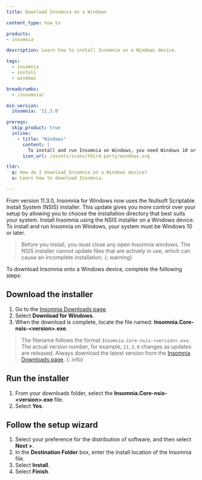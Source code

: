 ```yaml
---
title: Download Insomnia on a Windows

content_type: how_to

products:
- insomnia

description: Learn how to install Insomnia on a Windows device.

tags:
  - insomnia
  - install
  - windows

breadcrumbs:
  - /insomnia/

min_version:
  insomnia: '11.3.0'

prereqs:
  skip_product: true
  inline:
    - title: "Windows"
      content: |
        To install and run Insomnia on Windows, you need Windows 10 or later.
      icon_url: /assets/icons/third-party/windows.svg

tldr:
  q: How do I download Insomnia on a Windows device?
  a: Learn how to download Insomnia.

---
```


From version 11.3.0, Insomnia for Windows now uses the Nullsoft Scriptable Install System (NSIS) installer. This update gives you more control over your setup by allowing you to choose the installation directory that best suits your system. Install Insomnia using the NSIS installer on a Windows device. To install and run Insomnia on Windows, your system must be Windows 10 or later.

> Before you install, you must close any open Insomnia windows. The NSIS installer cannot update files that are actively in use, which can cause an incomplete installation.
{:.warning}

To download Insomnia onto a Windows device, complete the following steps:

## Download the installer
1. Go to the [Insomnia Downloads page](https://insomnia.rest/download).
2. Select **Download for Windows**.
3. When the download is complete, locate the file named: **Insomnia.Core-nsis-\<version\>.exe**.

> The filename follows the format `Insomnia.Core-nsis-<version>.exe`. The actual version number, for example, `11.3.0` changes as updates are released. Always download the latest version from the [Insomnia Downloads page](https://insomnia.rest/download).
{:.info}

## Run the installer
1. From your downloads folder, select the **Insomnia.Core-nsis-\<version\>.exe** file.
2. Select **Yes**.

## Follow the setup wizard
1. Select your preference for the distribution of software, and then select **Next >**.
2. In the **Destination Folder** box, enter the install location of the Insomnia file.
3. Select **Install**.
4. Select **Finish**.
